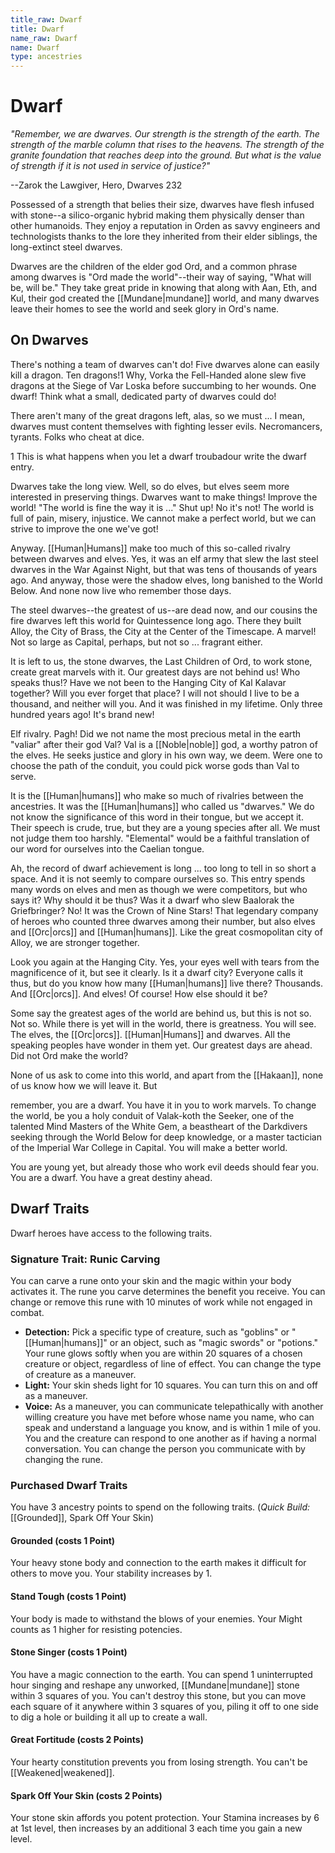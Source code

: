 ```yaml
---
title_raw: Dwarf
title: Dwarf
name_raw: Dwarf
name: Dwarf
type: ancestries
---
```


# Dwarf

*"Remember, we are dwarves. Our strength is the strength of the earth. The strength of the marble column that rises to the heavens. The strength of the granite foundation that reaches deep into the ground. But what is the value of strength if it is not used in service of justice?"*

--Zarok the Lawgiver, Hero, Dwarves 232

Possessed of a strength that belies their size, dwarves have flesh infused with stone--a silico-organic hybrid making them physically denser than other humanoids. They enjoy a reputation in Orden as savvy engineers and technologists thanks to the lore they inherited from their elder siblings, the long-extinct steel dwarves.

Dwarves are the children of the elder god Ord, and a common phrase among dwarves is "Ord made the world"--their way of saying, "What will be, will be." They take great pride in knowing that along with Aan, Eth, and Kul, their god created the [[Mundane|mundane]] world, and many dwarves leave their homes to see the world and seek glory in Ord's name.

## On Dwarves

There's nothing a team of dwarves can't do! Five dwarves alone can easily kill a dragon. Ten dragons!1 Why, Vorka the Fell-Handed alone slew five dragons at the Siege of Var Loska before succumbing to her wounds. One dwarf! Think what a small, dedicated party of dwarves could do!

There aren't many of the great dragons left, alas, so we must ... I mean, dwarves must content themselves with fighting lesser evils. Necromancers, tyrants. Folks who cheat at dice.

1 This is what happens when you let a dwarf troubadour write the dwarf entry.

Dwarves take the long view. Well, so do elves, but elves seem more interested in preserving things. Dwarves want to make things! Improve the world! "The world is fine the way it is ..." Shut up! No it's not! The world is full of pain, misery, injustice. We cannot make a perfect world, but we can strive to improve the one we've got!

Anyway. [[Human|Humans]] make too much of this so-called rivalry between dwarves and elves. Yes, it was an elf army that slew the last steel dwarves in the War Against Night, but that was tens of thousands of years ago. And anyway, those were the shadow elves, long banished to the World Below. And none now live who remember those days.

The steel dwarves--the greatest of us--are dead now, and our cousins the fire dwarves left this world for Quintessence long ago. There they built Alloy, the City of Brass, the City at the Center of the Timescape. A marvel! Not so large as Capital, perhaps, but not so ... fragrant either.

It is left to us, the stone dwarves, the Last Children of Ord, to work stone, create great marvels with it. Our greatest days are not behind us! Who speaks thus!? Have we not been to the Hanging City of Kal Kalavar together? Will you ever forget that place? I will not should I live to be a thousand, and neither will you. And it was finished in my lifetime. Only three hundred years ago! It's brand new!

Elf rivalry. Pagh! Did we not name the most precious metal in the earth "valiar" after their god Val? Val is a [[Noble|noble]] god, a worthy patron of the elves. He seeks justice and glory in his own way, we deem. Were one to choose the path of the conduit, you could pick worse gods than Val to serve.

It is the [[Human|humans]] who make so much of rivalries between the ancestries. It was the [[Human|humans]] who called us "dwarves." We do not know the significance of this word in their tongue, but we accept it. Their speech is crude, true, but they are a young species after all. We must not judge them too harshly. "Elemental" would be a faithful translation of our word for ourselves into the Caelian tongue.

Ah, the record of dwarf achievement is long ... too long to tell in so short a space. And it is not seemly to compare ourselves so. This entry spends many words on elves and men as though we were competitors, but who says it? Why should it be thus? Was it a dwarf who slew Baalorak the Griefbringer? No! It was the Crown of Nine Stars! That legendary company of heroes who counted three dwarves among their number, but also elves and [[Orc|orcs]] and [[Human|humans]]. Like the great cosmopolitan city of Alloy, we are stronger together.

Look you again at the Hanging City. Yes, your eyes well with tears from the magnificence of it, but see it clearly. Is it a dwarf city? Everyone calls it thus, but do you know how many [[Human|humans]] live there? Thousands. And [[Orc|orcs]]. And elves! Of course! How else should it be?

Some say the greatest ages of the world are behind us, but this is not so. Not so. While there is yet will in the world, there is greatness. You will see. The elves, the [[Orc|orcs]]. [[Human|Humans]] and dwarves. All the speaking peoples have wonder in them yet. Our greatest days are ahead. Did not Ord make the world?

None of us ask to come into this world, and apart from the [[Hakaan]], none of us know how we will leave it. But

remember, you are a dwarf. You have it in you to work marvels. To change the world, be you a holy conduit of Valak-koth the Seeker, one of the talented Mind Masters of the White Gem, a beastheart of the Darkdivers seeking through the World Below for deep knowledge, or a master tactician of the Imperial War College in Capital. You will make a better world.

You are young yet, but already those who work evil deeds should fear you. You are a dwarf. You have a great destiny ahead.

## Dwarf Traits

Dwarf heroes have access to the following traits.

### Signature Trait: Runic Carving

You can carve a rune onto your skin and the magic within your body activates it. The rune you carve determines the benefit you receive. You can change or remove this rune with 10 minutes of work while not engaged in combat.

- **Detection:** Pick a specific type of creature, such as "goblins" or "[[Human|humans]]" or an object, such as "magic swords" or "potions." Your rune glows softly when you are within 20 squares of a chosen creature or object, regardless of line of effect. You can change the type of creature as a maneuver.
- **Light:** Your skin sheds light for 10 squares. You can turn this on and off as a maneuver.
- **Voice:** As a maneuver, you can communicate telepathically with another willing creature you have met before whose name you name, who can speak and understand a language you know, and is within 1 mile of you. You and the creature can respond to one another as if having a normal conversation. You can change the person you communicate with by changing the rune.

### Purchased Dwarf Traits

You have 3 ancestry points to spend on the following traits. (*Quick Build:* [[Grounded]], Spark Off Your Skin)

#### Grounded (costs 1 Point)

Your heavy stone body and connection to the earth makes it difficult for others to move you. Your stability increases by 1.

#### Stand Tough (costs 1 Point)

Your body is made to withstand the blows of your enemies. Your Might counts as 1 higher for resisting potencies.

#### Stone Singer (costs 1 Point)

You have a magic connection to the earth. You can spend 1 uninterrupted hour singing and reshape any unworked, [[Mundane|mundane]] stone within 3 squares of you. You can't destroy this stone, but you can move each square of it anywhere within 3 squares of you, piling it off to one side to dig a hole or building it all up to create a wall.

#### Great Fortitude (costs 2 Points)

Your hearty constitution prevents you from losing strength. You can't be [[Weakened|weakened]].

#### Spark Off Your Skin (costs 2 Points)

Your stone skin affords you potent protection. Your Stamina increases by 6 at 1st level, then increases by an additional 3 each time you gain a new level.
